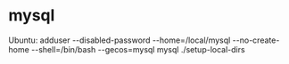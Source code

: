 mysql
=====

Ubuntu:
adduser --disabled-password --home=/local/mysql --no-create-home --shell=/bin/bash --gecos=mysql mysql
./setup-local-dirs
